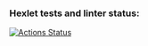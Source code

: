 ### Hexlet tests and linter status:
[![Actions Status](https://github.com/Pajzer/frontend-project-46/actions/workflows/hexlet-check.yml/badge.svg)](https://github.com/Pajzer/frontend-project-46/actions)